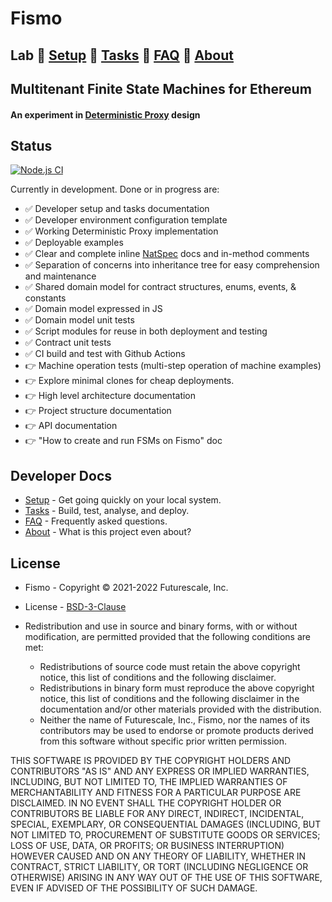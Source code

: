 # Fismo
## Lab 🧪 [Setup](docs/setup.md) 🧪 [Tasks](docs/tasks.md) 🧪 [FAQ](docs/faq.md) 🧪  [About](docs/about.md)

## Multitenant Finite State Machines for Ethereum
#### An experiment in [Deterministic Proxy](docs/about.md#a-deterministic-proxy-experiment) design

## Status
[![Node.js CI](https://github.com/cliffhall/Fismo/actions/workflows/node.js.yml/badge.svg)](https://github.com/cliffhall/Fismo/actions/workflows/node.js.yml)

Currently in development. Done or in progress are:
- ✅ Developer setup and tasks documentation
- ✅ Developer environment configuration template
- ✅ Working Deterministic Proxy implementation
- ✅ Deployable examples
- ✅ Clear and complete inline [NatSpec](https://docs.soliditylang.org/en/v0.8.11/natspec-format.html?highlight=NatSpec) docs and in-method comments
- ✅ Separation of concerns into inheritance tree for easy comprehension and maintenance
- ✅ Shared domain model for contract structures, enums, events, & constants
- ✅ Domain model expressed in JS
- ✅ Domain model unit tests
- ✅ Script modules for reuse in both deployment and testing
- ✅ Contract unit tests
- ✅ CI build and test with Github Actions
- 👉 Machine operation tests (multi-step operation of machine examples)
- 👉 Explore minimal clones for cheap deployments.
- 👉 High level architecture documentation
- 👉 Project structure documentation
- 👉 API documentation
- 👉 "How to create and run FSMs on Fismo" doc

## Developer Docs
- [Setup](docs/setup.md) - Get going quickly on your local system.
- [Tasks](docs/tasks.md) - Build, test, analyse, and deploy.
- [FAQ](docs/faq.md) - Frequently asked questions.
- [About](docs/about.md) - What is this project even about?

## License 
* Fismo - Copyright © 2021-2022 Futurescale, Inc.
* License - [BSD-3-Clause](https://opensource.org/licenses/BSD-3-Clause)

* Redistribution and use in source and binary forms, with or without modification, are permitted provided that the following conditions are met:

    * Redistributions of source code must retain the above copyright notice, this list of conditions and the following disclaimer.
    * Redistributions in binary form must reproduce the above copyright notice, this list of conditions and the following disclaimer in the documentation and/or other materials provided with the distribution.
    * Neither the name of Futurescale, Inc., Fismo, nor the names of its contributors may be used to endorse or promote products derived from this software without specific prior written permission.

THIS SOFTWARE IS PROVIDED BY THE COPYRIGHT HOLDERS AND CONTRIBUTORS "AS IS" AND ANY EXPRESS OR IMPLIED WARRANTIES, INCLUDING, BUT NOT LIMITED TO, THE IMPLIED WARRANTIES OF MERCHANTABILITY AND FITNESS FOR A PARTICULAR PURPOSE ARE DISCLAIMED. IN NO EVENT SHALL THE COPYRIGHT HOLDER OR CONTRIBUTORS BE LIABLE FOR ANY DIRECT, INDIRECT, INCIDENTAL, SPECIAL, EXEMPLARY, OR CONSEQUENTIAL DAMAGES (INCLUDING, BUT NOT LIMITED TO, PROCUREMENT OF SUBSTITUTE GOODS OR SERVICES; LOSS OF USE, DATA, OR PROFITS; OR BUSINESS INTERRUPTION) HOWEVER CAUSED AND ON ANY THEORY OF LIABILITY, WHETHER IN CONTRACT, STRICT LIABILITY, OR TORT (INCLUDING NEGLIGENCE OR OTHERWISE) ARISING IN ANY WAY OUT OF THE USE OF THIS SOFTWARE, EVEN IF ADVISED OF THE POSSIBILITY OF SUCH DAMAGE.
